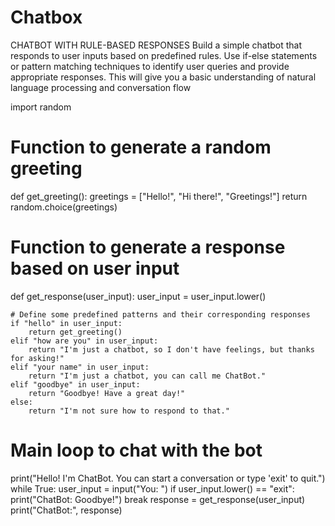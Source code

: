 # Chatbox

CHATBOT WITH RULE-BASED
RESPONSES
Build a simple chatbot that responds to user inputs based on
predefined rules. Use if-else statements or pattern matching
techniques to identify user queries and provide appropriate
responses. This will give you a basic understanding of natural
language processing and conversation flow



import random


# Function to generate a random greeting
def get_greeting():
    greetings = ["Hello!", "Hi there!", "Greetings!"]
    return random.choice(greetings)


# Function to generate a response based on user input
def get_response(user_input):
    user_input = user_input.lower()

    # Define some predefined patterns and their corresponding responses
    if "hello" in user_input:
        return get_greeting()
    elif "how are you" in user_input:
        return "I'm just a chatbot, so I don't have feelings, but thanks for asking!"
    elif "your name" in user_input:
        return "I'm just a chatbot, you can call me ChatBot."
    elif "goodbye" in user_input:
        return "Goodbye! Have a great day!"
    else:
        return "I'm not sure how to respond to that."


# Main loop to chat with the bot
print("Hello! I'm ChatBot. You can start a conversation or type 'exit' to quit.")
while True:
    user_input = input("You: ")
    if user_input.lower() == "exit":
        print("ChatBot: Goodbye!")
        break
    response = get_response(user_input)
    print("ChatBot:", response)
